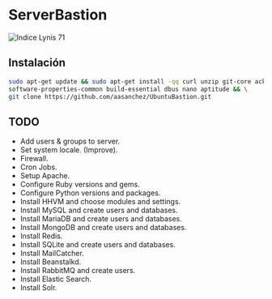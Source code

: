 # ServerBastion
![Indice Lynis 71](https://img.shields.io/badge/lynis-71-green.png "Indice Lynis 71")

## Instalación
```bash
sudo apt-get update && sudo apt-get install -qq curl unzip git-core ack-grep \
software-properties-common build-essential dbus nano aptitude && \
git clone https://github.com/aasanchez/UbuntuBastion.git
```

## TODO
* Add users & groups to server.
* Set system locale. (Improve).
* Firewall.
* Cron Jobs.
* Setup Apache.
* Configure Ruby versions and gems.
* Configure Python versions and packages.
* Install HHVM and choose modules and settings.
* Install MySQL and create users and databases.
* Install MariaDB and create users and databases.
* Install MongoDB and create users and databases.
* Install Redis.
* Install SQLite and create users and databases.
* Install MailCatcher.
* Install Beanstalkd.
* Install RabbitMQ and create users.
* Install Elastic Search.
* Install Solr.
